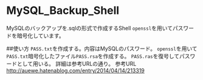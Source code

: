 # MySQL_Backup_Shell
MySQLのバックアップを.sqlの形式で作成するShell
`openssl`を用いてパスワードを暗号化しています。

##使い方
`PASS.txt`を作成する。内容はMySQLのパスワード。
`openssl`を用いて`PASS.txt`暗号化したファイル`PASS.rsa`を作成する。
`PASS.ras`を復号してパスワードとして用いる。
詳細は参考URLの通り。
参考URL　http://auewe.hatenablog.com/entry/2014/04/14/213319
